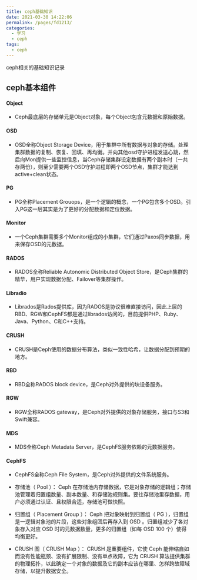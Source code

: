 ```yaml
---
title: ceph基础知识
date: 2021-03-30 14:22:06
permalink: /pages/fd1213/
categories:
  - 学习
  - ceph
tags:
  - ceph
---
```


ceph相关的基础知识记录

<!-- more -->
## ceph基本组件

#### Object
- Ceph最底层的存储单元是Object对象，每个Object包含元数据和原始数据。

#### OSD
- OSD全称Object Storage Device，用于集群中所有数据与对象的存储。处理集群数据的复制、恢复、回填、再均衡。并向其他osd守护进程发送心跳，然后向Mon提供一些监控信息，当Ceph存储集群设定数据有两个副本时（一共存两份），则至少需要两个OSD守护进程即两个OSD节点，集群才能达到active+clean状态。

#### PG
- PG全称Placement Grouops，是一个逻辑的概念，一个PG包含多个OSD。引入PG这一层其实是为了更好的分配数据和定位数据。

#### Monitor
- 一个Ceph集群需要多个Monitor组成的小集群，它们通过Paxos同步数据，用来保存OSD的元数据。

#### RADOS
- RADOS全称Reliable Autonomic Distributed Object Store，是Ceph集群的精华，用户实现数据分配、Failover等集群操作。

#### Libradio
- Librados是Rados提供库，因为RADOS是协议很难直接访问，因此上层的RBD、RGW和CephFS都是通过librados访问的，目前提供PHP、Ruby、Java、Python、C和C++支持。

#### CRUSH
- CRUSH是Ceph使用的数据分布算法，类似一致性哈希，让数据分配到预期的地方。

#### RBD
- RBD全称RADOS block device，是Ceph对外提供的块设备服务。

#### RGW
- RGW全称RADOS gateway，是Ceph对外提供的对象存储服务，接口与S3和Swift兼容。

#### MDS
- MDS全称Ceph Metadata Server，是CephFS服务依赖的元数据服务。

#### CephFS
- CephFS全称Ceph File System，是Ceph对外提供的文件系统服务。




- 存储池（ Pool ）： Ceph 在存储池内存储数据，它是对象存储的逻辑组；存储池管理着归置组数量、副本数量、和存储池规则集。要往存储池里存数据，用户必须通过认证、且权限合适，存储池可做快照。

- 归置组（ Placement Group ）： Ceph 把对象映射到归置组（ PG ），归置组是一逻辑对象池的片段，这些对象组团后再存入到 OSD 。归置组减少了各对象存入对应 OSD 时的元数据数量，更多的归置组（如每 OSD 100 个）使得均衡更好。
  
- CRUSH 图（ CRUSH Map ）： CRUSH 是重要组件，它使 Ceph 能伸缩自如而没有性能瓶颈、没有扩展限制、没有单点故障，它为 CRUSH 算法提供集群的物理拓扑，以此确定一个对象的数据及它的副本应该在哪里、怎样跨故障域存储，以提升数据安全。
